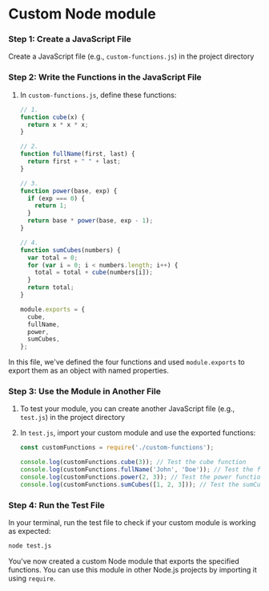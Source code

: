 # Custom Node module 

### Step 1: Create a JavaScript File

Create a JavaScript file (e.g., `custom-functions.js`) in the project directory

### Step 2: Write the Functions in the JavaScript File

1. In `custom-functions.js`, define these  functions:

   ```javascript
   // 1.
   function cube(x) {
     return x * x * x;
   }

   // 2.
   function fullName(first, last) {
     return first + " " + last;
   }

   // 3.
   function power(base, exp) {
     if (exp === 0) {
       return 1;
     }
     return base * power(base, exp - 1);
   }

   // 4.
   function sumCubes(numbers) {
     var total = 0;
     for (var i = 0; i < numbers.length; i++) {
       total = total + cube(numbers[i]);
     }
     return total;
   }

   module.exports = {
     cube,
     fullName,
     power,
     sumCubes,
   };
   ```

In this file, we've defined the four functions and used `module.exports` to export them as an object with named properties.

### Step 3: Use the Module in Another File

1. To test your module, you can create another JavaScript file (e.g., `test.js`) in the project directory

2. In `test.js`, import your custom module and use the exported functions:

   ```javascript
   const customFunctions = require('./custom-functions');

   console.log(customFunctions.cube(3)); // Test the cube function
   console.log(customFunctions.fullName('John', 'Doe')); // Test the fullName function
   console.log(customFunctions.power(2, 3)); // Test the power function
   console.log(customFunctions.sumCubes([1, 2, 3])); // Test the sumCubes function
   ```

### Step 4: Run the Test File

In your terminal, run the test file to check if your custom module is working as expected:

```bash
node test.js
```

You've now created a custom Node module that exports the specified functions. You can use this module in other Node.js projects by importing it using `require`.